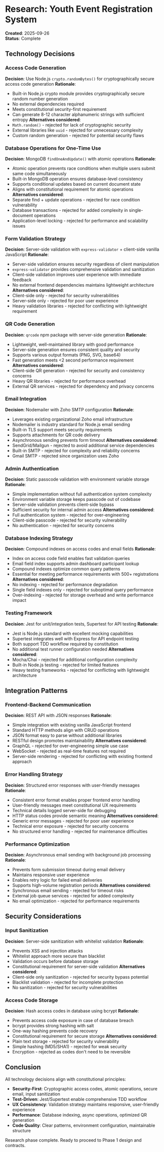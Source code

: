 # Research: Youth Event Registration System

**Created**: 2025-09-26  
**Status**: Complete

## Technology Decisions

### Access Code Generation
**Decision**: Use Node.js `crypto.randomBytes()` for cryptographically secure access code generation
**Rationale**: 
- Built-in Node.js crypto module provides cryptographically secure random number generation
- No external dependencies required
- Meets constitutional security-first requirement
- Can generate 8-12 character alphanumeric strings with sufficient entropy
**Alternatives considered**: 
- `Math.random()` - rejected for lack of cryptographic security
- External libraries like `uuid` - rejected for unnecessary complexity
- Custom random generation - rejected for potential security flaws

### Database Operations for One-Time Use
**Decision**: MongoDB `findOneAndUpdate()` with atomic operations
**Rationale**:
- Atomic operation prevents race conditions when multiple users submit same code simultaneously  
- Built-in MongoDB operation ensures database-level consistency
- Supports conditional updates based on current document state
- Aligns with constitutional requirement for atomic operations
**Alternatives considered**:
- Separate find + update operations - rejected for race condition vulnerability
- Database transactions - rejected for added complexity in single-document operations
- Application-level locking - rejected for performance and scalability issues

### Form Validation Strategy
**Decision**: Server-side validation with `express-validator` + client-side vanilla JavaScript
**Rationale**:
- Server-side validation ensures security regardless of client manipulation
- `express-validator` provides comprehensive validation and sanitization
- Client-side validation improves user experience with immediate feedback
- No external frontend dependencies maintains lightweight architecture
**Alternatives considered**:
- Client-side only - rejected for security vulnerabilities
- Server-side only - rejected for poor user experience
- Heavy validation libraries - rejected for conflicting with lightweight requirement

### QR Code Generation
**Decision**: `qrcode` npm package with server-side generation
**Rationale**:
- Lightweight, well-maintained library with good performance
- Server-side generation ensures consistent quality and security
- Supports various output formats (PNG, SVG, base64)
- Fast generation meets <2 second performance requirement
**Alternatives considered**:
- Client-side QR generation - rejected for security and consistency concerns
- Heavy QR libraries - rejected for performance overhead
- External QR services - rejected for dependency and privacy concerns

### Email Integration
**Decision**: Nodemailer with Zoho SMTP configuration
**Rationale**:
- Leverages existing organizational Zoho email infrastructure
- Nodemailer is industry standard for Node.js email sending
- Built-in TLS support meets security requirements
- Supports attachments for QR code delivery
- Asynchronous sending prevents form timeout
**Alternatives considered**:
- SendGrid/Mailgun - rejected to avoid additional service dependencies
- Built-in SMTP - rejected for complexity and reliability concerns
- Gmail SMTP - rejected since organization uses Zoho

### Admin Authentication
**Decision**: Static passcode validation with environment variable storage
**Rationale**:
- Simple implementation without full authentication system complexity
- Environment variable storage keeps passcode out of codebase
- Server-side validation prevents client-side bypass
- Sufficient security for internal admin access
**Alternatives considered**:
- Full authentication system - rejected for over-engineering
- Client-side passcode - rejected for security vulnerability
- No authentication - rejected for security concerns

### Database Indexing Strategy
**Decision**: Compound indexes on access codes and email fields
**Rationale**:
- Index on access code field enables fast validation queries
- Email field index supports admin dashboard participant lookup
- Compound indexes optimize common query patterns
- Essential for meeting performance requirements with 500+ registrations
**Alternatives considered**:
- No indexing - rejected for performance degradation
- Single field indexes only - rejected for suboptimal query performance
- Over-indexing - rejected for storage overhead and write performance impact

### Testing Framework
**Decision**: Jest for unit/integration tests, Supertest for API testing
**Rationale**:
- Jest is Node.js standard with excellent mocking capabilities
- Supertest integrates well with Express for API endpoint testing
- Both support TDD workflow required by constitution
- No additional test runner configuration needed
**Alternatives considered**:
- Mocha/Chai - rejected for additional configuration complexity
- Built-in Node.js testing - rejected for limited features
- Heavy testing frameworks - rejected for conflicting with lightweight architecture

## Integration Patterns

### Frontend-Backend Communication
**Decision**: REST API with JSON responses
**Rationale**:
- Simple integration with existing vanilla JavaScript frontend
- Standard HTTP methods align with CRUD operations
- JSON format easy to parse without additional libraries
- RESTful design promotes maintainability
**Alternatives considered**:
- GraphQL - rejected for over-engineering simple use case
- WebSocket - rejected as real-time features not required
- Server-side rendering - rejected for conflicting with existing frontend approach

### Error Handling Strategy
**Decision**: Structured error responses with user-friendly messages
**Rationale**:
- Consistent error format enables proper frontend error handling
- User-friendly messages meet constitutional UX requirements
- Technical details logged server-side for debugging
- HTTP status codes provide semantic meaning
**Alternatives considered**:
- Generic error messages - rejected for poor user experience
- Technical error exposure - rejected for security concerns
- No structured error handling - rejected for maintenance difficulties

### Performance Optimization
**Decision**: Asynchronous email sending with background job processing
**Rationale**:
- Prevents form submission timeout during email delivery
- Maintains responsive user experience
- Enables retry logic for failed email deliveries
- Supports high-volume registration periods
**Alternatives considered**:
- Synchronous email sending - rejected for timeout risks
- External job queue services - rejected for added complexity
- No email optimization - rejected for performance requirements

## Security Considerations

### Input Sanitization
**Decision**: Server-side sanitization with whitelist validation
**Rationale**:
- Prevents XSS and injection attacks
- Whitelist approach more secure than blacklist
- Validation occurs before database storage
- Constitutional requirement for server-side validation
**Alternatives considered**:
- Client-side only sanitization - rejected for security bypass potential
- Blacklist validation - rejected for incomplete protection
- No sanitization - rejected for security vulnerabilities

### Access Code Storage
**Decision**: Hash access codes in database using bcrypt
**Rationale**:
- Prevents access code exposure in case of database breach
- bcrypt provides strong hashing with salt
- One-way hashing prevents code recovery
- Constitutional requirement for secure storage
**Alternatives considered**:
- Plain text storage - rejected for security vulnerability
- Simple hashing (MD5/SHA1) - rejected for weak security
- Encryption - rejected as codes don't need to be reversible

## Conclusion

All technology decisions align with constitutional principles:
- **Security-First**: Cryptographic access codes, atomic operations, secure email, input sanitization
- **Test-Driven**: Jest/Supertest enable comprehensive TDD workflow
- **UX Consistency**: Validation strategy maintains responsive, user-friendly experience
- **Performance**: Database indexing, async operations, optimized QR generation
- **Code Quality**: Clear patterns, environment configuration, maintainable structure

Research phase complete. Ready to proceed to Phase 1 design and contracts.